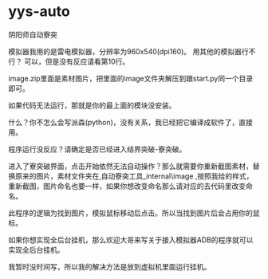 # yys-auto

阴阳师自动寮突

模拟器我用的是雷电模拟器，分辨率为960x540(dpi160)。
用其他的模拟器行不行？
可以，但是没有反应请看第10行。

image.zip里面是素材图片，把里面的image文件夹解压到跟start.py同一个目录即可。

如果代码无法运行，那就是你的最上面的模块没安装。

什么？你不怎么会写派森(python)，没有关系，我已经把它编译成软件了，直接用。

程序运行没反应？请确定是否已经进入结界突破-寮突破。

进入了寮突破界面，点击开始依然无法自动操作？那么就需要你重新截图素材，替换原来的图片，素材文件夹在,自动寮突工具\_internal\image ,按照我给的样式，重新截图，图片命名也要一样，如果你想改变命名那么请对应的去代码里改变命名。

此程序的逻辑为找到图片，模拟鼠标移动后点击。所以当找到图片后会占用你的鼠标。

如果你想实现全后台挂机，那么欢迎大哥来写关于接入模拟器ADB的程序就可以实现全后台挂机。

我暂时没时间写，所以我的解决方法是放到虚拟机里面运行挂机。

